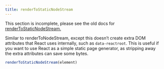 ```yaml
---
title: renderToStaticNodeStream
---
```


<Wip>

This section is incomplete, please see the old docs for [renderToStaticNodeStream.](https://reactjs.org/docs/react-dom-server.html#rendertostaticnodestream)

</Wip>


<Intro>

Similar to renderToNodeStream, except this doesn’t create extra DOM attributes that React uses internally, such as `data-reactroot`. This is useful if you want to use React as a simple static page generator, as stripping away the extra attributes can save some bytes.


```js
renderToStaticNodeStream(element)
```

</Intro>

<InlineToc />

